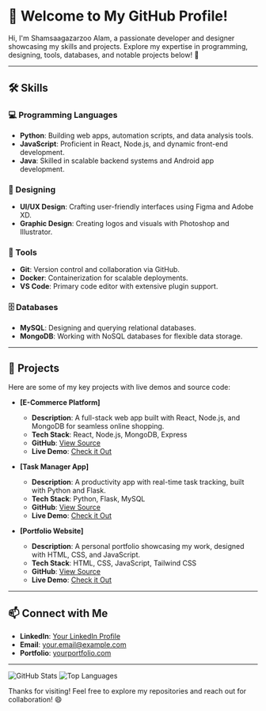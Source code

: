 # 👋 Welcome to My GitHub Profile!

Hi, I'm Shamsaagazarzoo Alam, a passionate developer and designer showcasing my skills and projects. Explore my expertise in programming, designing, tools, databases, and notable projects below! 🚀

---

## 🛠️ Skills

### 💻 Programming Languages
- **Python**: Building web apps, automation scripts, and data analysis tools.
- **JavaScript**: Proficient in React, Node.js, and dynamic front-end development.
- **Java**: Skilled in scalable backend systems and Android app development.

### 🎨 Designing
- **UI/UX Design**: Crafting user-friendly interfaces using Figma and Adobe XD.
- **Graphic Design**: Creating logos and visuals with Photoshop and Illustrator.

### 🧰 Tools
- **Git**: Version control and collaboration via GitHub.
- **Docker**: Containerization for scalable deployments.
- **VS Code**: Primary code editor with extensive plugin support.

### 🗄️ Databases
- **MySQL**: Designing and querying relational databases.
- **MongoDB**: Working with NoSQL databases for flexible data storage.

---

## 🌟 Projects

Here are some of my key projects with live demos and source code:

- **[E-Commerce Platform]**
  - **Description**: A full-stack web app built with React, Node.js, and MongoDB for seamless online shopping.
  - **Tech Stack**: React, Node.js, MongoDB, Express
  - **GitHub**: [View Source](https://github.com/yourusername/ecommerce)
  - **Live Demo**: [Check it Out](https://your-live-demo.com)

- **[Task Manager App]**
  - **Description**: A productivity app with real-time task tracking, built with Python and Flask.
  - **Tech Stack**: Python, Flask, MySQL
  - **GitHub**: [View Source](https://github.com/yourusername/task-manager)
  - **Live Demo**: [Check it Out](https://your-task-manager-demo.com)

- **[Portfolio Website]**
  - **Description**: A personal portfolio showcasing my work, designed with HTML, CSS, and JavaScript.
  - **Tech Stack**: HTML, CSS, JavaScript, Tailwind CSS
  - **GitHub**: [View Source](https://github.com/yourusername/portfolio)
  - **Live Demo**: [Check it Out](https://your-portfolio-demo.com)

---

## 📫 Connect with Me
- **LinkedIn**: [Your LinkedIn Profile](https://linkedin.com/in/yourusername)
- **Email**: [your.email@example.com](mailto:your.email@example.com)
- **Portfolio**: [yourportfolio.com](https://yourportfolio.com)

---

![GitHub Stats](https://github-readme-stats.vercel.app/api?username=saarzooms&show_icons=true&theme=radical)
![Top Languages](https://github-readme-stats.vercel.app/api/top-langs/?username=saarzooms&layout=compact&theme=radical)

Thanks for visiting! Feel free to explore my repositories and reach out for collaboration! 😄
